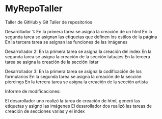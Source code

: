 # MyRepoTaller
Taller de GitHub y Git
Taller de repositorios

Desarollador 1:
En la primera tarea se asigna la creación de un html
En la segunda tarea se asignan las etiquetas que definen los estilos de la página
En la tercera tarea se asignan las funciones de las imágenes

Desarrollador 2: 
En la primera tarea se asigna la creación del index
En la segunda tarea se asigna la creación de la sección tatuajes
En la tercera tarea se asigna la creación de la sección listar

Desarrollador 3:
En la primera tarea se asigna la codificación de los formularios
En la segunda tarea se asigna la creación de la sección piercings
En la tercera tarea se asigna la creación de la sección artista

Informe de modificaciones:

El desarollador uno realizó la tarea de creación de html, generó las etiquetas y asignó las imágenes 
El desarollador dos realizó las tareas de creación de secciones varias y el index